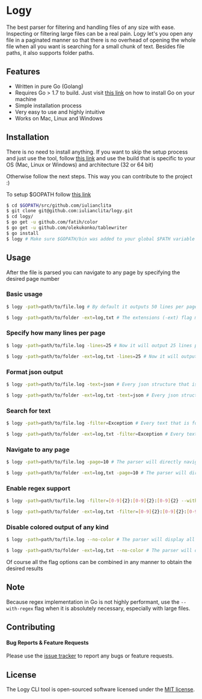 # Logy

The best parser for filtering and handling files of any size with ease. Inspecting or filtering large files can be a real pain. Logy let's you open any file in a paginated manner so that there is no overhead of opening the whole file when all you want is searching for a small chunk of text. Besides file paths, it also supports folder paths.

## Features

- Written in pure Go (Golang)
- Requires Go > 1.7 to build. Just visit [this link](https://golang.org/doc/install) on how to install Go on your machine
- Simple installation process
- Very easy to use and highly intuitive
- Works on Mac, Linux and Windows

## Installation

There is no need to install anything. If you want to skip the setup process and just use the tool, follow [this link](https://github.com/iulianclita/logy/releases/tag/v0.1) and use the build that is specific to your OS (Mac, Linux or Windows) and architecture (32 or 64 bit)

Otherwise follow the next steps. This way you can contribute to the project :)

To setup $GOPATH follow [this link](https://golang.org/doc/code.html#Overview)

```bash
$ cd $GOPATH/src/github.com/iulianclita
$ git clone git@github.com:iulianclita/logy.git
$ cd logy/
$ go get -u github.com/fatih/color
$ go get -u github.com/olekukonko/tablewriter
$ go install
$ logy # Make sure $GOPATH/bin was added to your global $PATH variable
```

## Usage

After the file is parsed you can navigate to any page by specifying the desired page number

### Basic usage
```bash
$ logy -path=path/to/file.log # By default it outputs 50 lines per page
```

```bash
$ logy -path=path/to/folder -ext=log,txt # The extensions (-ext) flag must be specified for folder paths to mention what file types should be scanned. In this example the parser will search the folder recursively for all files ending with .log or .txt extension
```

### Specify how many lines per page
```bash
$ logy -path=path/to/file.log -lines=25 # Now it will output 25 lines per page
```

```bash
$ logy -path=path/to/folder -ext=log,txt -lines=25 # Now it will output 25 lines per page
```

### Format json output
```bash
$ logy -path=path/to/file.log -text=json # Every json structure that is found will be nicely formatted 
```

```bash
$ logy -path=path/to/folder -ext=log,txt -text=json # Every json structure that is found will be nicely formatted 
```

### Search for text
```bash
$ logy -path=path/to/file.log -filter=Exception # Every text that is found will be nicely colored to be easily observed 
``` 

```bash
$ logy -path=path/to/folder -ext=log,txt -filter=Exception # Every text that is found will be nicely colored to be easily observed 
``` 

### Navigate to any page
```bash
$ logy -path=path/to/file.log -page=10 # The parser will directly navigate to the specified page number 
```

```bash
$ logy -path=path/to/folder -ext=log,txt -page=10 # The parser will directly navigate to the specified page number 
```

### Enable regex support
```bash
$ logy -path=path/to/file.log -filter=[0-9]{2}:[0-9]{2}:[0-9]{2} --with-regex # The parser will search for any text that matches whatever was specified in the filter option flag
```

```bash
$ logy -path=path/to/folder -ext=log,txt -filter=[0-9]{2}:[0-9]{2}:[0-9]{2} --with-regex # The parser will search for any text that matches whatever was specified in the filter option flag
```   

### Disable colored output of any kind
```bash
$ logy -path=path/to/file.log --no-color # The parser will display all text with the same color (black/white). Probably you will never want this behavior but it's here just in case :)
``` 

```bash
$ logy -path=path/to/folder -ext=log,txt --no-color # The parser will display all text with the same color (black/white). Probably you will never want this behavior but it's here just in case :)
``` 

Of course all the flag options can be combined in any manner to obtain the desired results

## Note
Because regex implementation in Go is not highly performant, use the `--with-regex` flag when it is absolutely necessary, especially with large files.

## Contributing

#### Bug Reports & Feature Requests

Please use the [issue tracker](https://github.com/iulianclita/logy/issues) to report any bugs or feature requests.

## License

The Logy CLI tool is open-sourced software licensed under the [MIT license](http://opensource.org/licenses/MIT).

